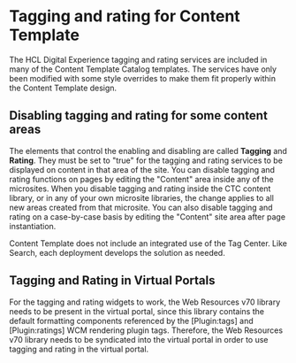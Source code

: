 # Tagging and rating for Content Template

The HCL Digital Experience tagging and rating services are included in many of the Content Template Catalog templates. The services have only been modified with some style overrides to make them fit properly within the Content Template design.

## Disabling tagging and rating for some content areas

The elements that control the enabling and disabling are called **Tagging** and **Rating**. They must be set to "true" for the tagging and rating services to be displayed on content in that area of the site. You can disable tagging and rating functions on pages by editing the "Content" area inside any of the microsites. When you disable tagging and rating inside the CTC content library, or in any of your own microsite libraries, the change applies to all new areas created from that microsite. You can also disable tagging and rating on a case-by-case basis by editing the "Content" site area after page instantiation.

Content Template does not include an integrated use of the Tag Center. Like Search, each deployment develops the solution as needed.

## Tagging and Rating in Virtual Portals

For the tagging and rating widgets to work, the Web Resources v70 library needs to be present in the virtual portal, since this library contains the default formatting components referenced by the \[Plugin:tags\] and \[Plugin:ratings\] WCM rendering plugin tags. Therefore, the Web Resources v70 library needs to be syndicated into the virtual portal in order to use tagging and rating in the virtual portal.


